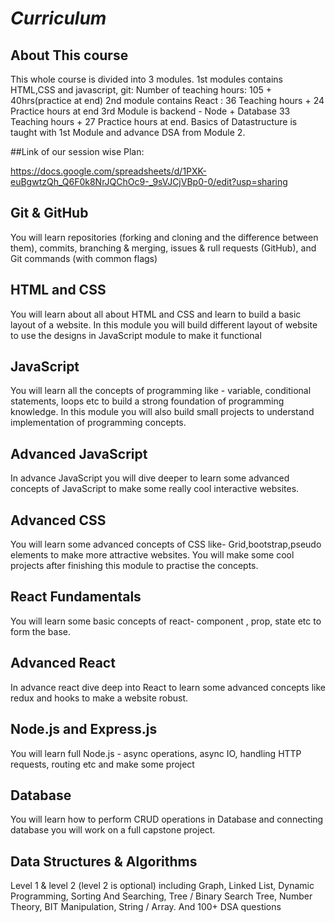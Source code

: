 # ***Curriculum***


## About This course

This whole course is divided into 3 modules. 
1st modules contains HTML,CSS and javascript, git: 
 Number of teaching hours: 105 + 40hrs(practice at end)
2nd module contains React :
 36 Teaching hours + 24 Practice hours at end
3rd Module is backend - Node + Database
 33 Teaching hours + 27 Practice hours at end.
Basics of Datastructure is taught with 1st Module and advance DSA from Module 2. 

##Link of our session wise Plan: 

https://docs.google.com/spreadsheets/d/1PXK-euBgwtzQh_Q6F0k8NrJQChOc9-_9sVJCjVBp0-0/edit?usp=sharing

## Git & GitHub

You will learn repositories (forking and cloning and the difference between them), commits, branching & merging, issues & rull requests (GitHub), and Git commands (with common flags)

## HTML and CSS

You will learn about all about HTML and CSS and learn to build a basic layout of a website. In this module you will build different layout of website to use the designs in JavaScript module to make it functional

## JavaScript

You will learn all the concepts of programming like - variable, conditional statements, loops etc to build a strong foundation of programming knowledge. In this module you will also build small projects to understand implementation of programming concepts. 


## Advanced JavaScript

In advance JavaScript you will dive deeper to learn some advanced concepts of JavaScript to make some really cool interactive websites.

## Advanced CSS

You will learn some advanced concepts of CSS like- Grid,bootstrap,pseudo elements to make more attractive websites. You will make some cool projects after finishing this module to practise the concepts.

## React Fundamentals 

You will learn some basic concepts of react- component , prop, state etc to form the base.

## Advanced React

In advance react dive deep into React to learn some advanced concepts like redux and hooks to make a website robust.

## Node.js and Express.js
You will learn full Node.js - async operations, async IO, handling HTTP requests, routing etc and make some project

## Database
You will learn how to perform CRUD operations in Database and connecting database you will work on a full capstone project.

## Data Structures & Algorithms
Level 1 & level 2 (level 2 is optional) including Graph, Linked List, Dynamic Programming, Sorting And Searching, Tree / Binary Search Tree, Number Theory, BIT Manipulation, String / Array. And 100+ DSA questions 




